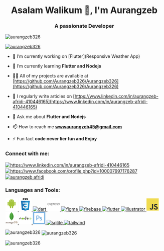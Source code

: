 <h1 align="center">Asalam Walikum 👋, I'm Aurangzeb</h1>
<h3 align="center">A passionate Developer</h3>

<p align="left"> <img src="https://komarev.com/ghpvc/?username=aurangzeb326&label=Profile%20views&color=0e75b6&style=flat" alt="aurangzeb326" /> </p>

<p align="left"> <a href="https://github.com/ryo-ma/github-profile-trophy"><img src="https://github-profile-trophy.vercel.app/?username=aurangzeb326" alt="aurangzeb326" /></a> </p>

- 🔭 I’m currently working on [Flutter](Responsive Weather App)

- 🌱 I’m currently learning **Flutter and Nodejs**

- 👨‍💻 All of my projects are available at [https://github.com/Aurangzeb326/Aurangzeb326](https://github.com/Aurangzeb326/Aurangzeb326)

- 📝 I regularly write articles on [https://www.linkedin.com/in/aurangzeb-afridi-410446165](https://www.linkedin.com/in/aurangzeb-afridi-410446165)

- 💬 Ask me about **Flutter and Nodejs**

- 📫 How to reach me **wwwaurangzeb45@gmail.com**

- ⚡ Fun fact **code never lier fun and Enjoy**

<h3 align="left">Connect with me:</h3>
<p align="left">
<a href="https://linkedin.com/in/https://www.linkedin.com/in/aurangzeb-afridi-410446165" target="blank"><img align="center" src="https://raw.githubusercontent.com/rahuldkjain/github-profile-readme-generator/master/src/images/icons/Social/linked-in-alt.svg" alt="https://www.linkedin.com/in/aurangzeb-afridi-410446165" height="30" width="40" /></a>
<a href="https://fb.com/https://www.facebook.com/profile.php?id=100007997176287" target="blank"><img align="center" src="https://raw.githubusercontent.com/rahuldkjain/github-profile-readme-generator/master/src/images/icons/Social/facebook.svg" alt="https://www.facebook.com/profile.php?id=100007997176287" height="30" width="40" /></a>
<a href="https://medium.com/aurangzeb afridi" target="blank"><img align="center" src="https://raw.githubusercontent.com/rahuldkjain/github-profile-readme-generator/master/src/images/icons/Social/medium.svg" alt="aurangzeb afridi" height="30" width="40" /></a>
</p>

<h3 align="left">Languages and Tools:</h3>
<p align="left"> <a href="https://developer.android.com" target="_blank" rel="noreferrer"> <img src="https://raw.githubusercontent.com/devicons/devicon/master/icons/android/android-original-wordmark.svg" alt="android" width="40" height="40"/> </a> <a href="https://www.w3schools.com/css/" target="_blank" rel="noreferrer"> <img src="https://raw.githubusercontent.com/devicons/devicon/master/icons/css3/css3-original-wordmark.svg" alt="css3" width="40" height="40"/> </a> <a href="https://dart.dev" target="_blank" rel="noreferrer"> <img src="https://www.vectorlogo.zone/logos/dartlang/dartlang-icon.svg" alt="dart" width="40" height="40"/> </a> <a href="https://expressjs.com" target="_blank" rel="noreferrer"> <img src="https://raw.githubusercontent.com/devicons/devicon/master/icons/express/express-original-wordmark.svg" alt="express" width="40" height="40"/> </a> <a href="https://www.figma.com/" target="_blank" rel="noreferrer"> <img src="https://www.vectorlogo.zone/logos/figma/figma-icon.svg" alt="figma" width="40" height="40"/> </a> <a href="https://firebase.google.com/" target="_blank" rel="noreferrer"> <img src="https://www.vectorlogo.zone/logos/firebase/firebase-icon.svg" alt="firebase" width="40" height="40"/> </a> <a href="https://flutter.dev" target="_blank" rel="noreferrer"> <img src="https://www.vectorlogo.zone/logos/flutterio/flutterio-icon.svg" alt="flutter" width="40" height="40"/> </a> <a href="https://www.adobe.com/in/products/illustrator.html" target="_blank" rel="noreferrer"> <img src="https://www.vectorlogo.zone/logos/adobe_illustrator/adobe_illustrator-icon.svg" alt="illustrator" width="40" height="40"/> </a> <a href="https://developer.mozilla.org/en-US/docs/Web/JavaScript" target="_blank" rel="noreferrer"> <img src="https://raw.githubusercontent.com/devicons/devicon/master/icons/javascript/javascript-original.svg" alt="javascript" width="40" height="40"/> </a> <a href="https://www.mongodb.com/" target="_blank" rel="noreferrer"> <img src="https://raw.githubusercontent.com/devicons/devicon/master/icons/mongodb/mongodb-original-wordmark.svg" alt="mongodb" width="40" height="40"/> </a> <a href="https://nodejs.org" target="_blank" rel="noreferrer"> <img src="https://raw.githubusercontent.com/devicons/devicon/master/icons/nodejs/nodejs-original-wordmark.svg" alt="nodejs" width="40" height="40"/> </a> <a href="https://www.photoshop.com/en" target="_blank" rel="noreferrer"> <img src="https://raw.githubusercontent.com/devicons/devicon/master/icons/photoshop/photoshop-line.svg" alt="photoshop" width="40" height="40"/> </a> <a href="https://www.sqlite.org/" target="_blank" rel="noreferrer"> <img src="https://www.vectorlogo.zone/logos/sqlite/sqlite-icon.svg" alt="sqlite" width="40" height="40"/> </a> <a href="https://tailwindcss.com/" target="_blank" rel="noreferrer"> <img src="https://www.vectorlogo.zone/logos/tailwindcss/tailwindcss-icon.svg" alt="tailwind" width="40" height="40"/> </a> </p>

<p><img align="left" src="https://github-readme-stats.vercel.app/api/top-langs?username=aurangzeb326&show_icons=true&locale=en&layout=compact" alt="aurangzeb326" /></p>

<p>&nbsp;<img align="center" src="https://github-readme-stats.vercel.app/api?username=aurangzeb326&show_icons=true&locale=en" alt="aurangzeb326" /></p>

<p><img align="center" src="https://github-readme-streak-stats.herokuapp.com/?user=aurangzeb326&" alt="aurangzeb326" /></p>
